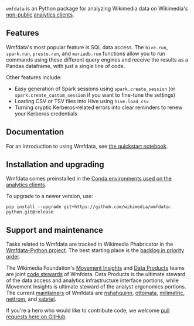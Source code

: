 `wmfdata` is an Python package for analyzing Wikimedia data on Wikimedia's [non-public](https://wikitech.wikimedia.org/wiki/Analytics/Data_access#Production_access) [analytics clients](https://wikitech.wikimedia.org/wiki/Analytics/Systems/Clients).

## Features
Wmfdata's most popular feature is SQL data access. The `hive.run`, `spark.run`, `presto.run`, and `mariadb.run` functions allow you to run commands using these different query engines and receive the results as a Pandas dataframe, with just a single line of code.

Other features include:
* Easy generation of Spark sessions using `spark.create_session` (or `spark.create_custom_session` if you want to fine-tune the settings)
* Loading CSV or TSV files into Hive using `hive.load_csv`
* Turning cryptic Kerberos-related errors into clear reminders to renew your Kerberos credentials

## Documentation
For an introduction to using Wmfdata, see [the quickstart notebook](docs/quickstart.ipynb).

## Installation and upgrading
Wmfdata comes preinstalled in the [Conda environments used on the analytics clients](https://wikitech.wikimedia.org/wiki/Data_Engineering/Systems/Conda).

To upgrade to a newer version, use:
```
pip install --upgrade git+https://github.com/wikimedia/wmfdata-python.git@release
```

## Support and maintenance 
Tasks related to Wmfdata are tracked in Wikimedia Phabricator in the [Wmfdata-Python project](https://phabricator.wikimedia.org/project/profile/4627/). The best starting place is the [backlog in priority order](https://phabricator.wikimedia.org/maniphest/query/f9Q6SKeGTAn_/#R).

The Wikimedia Foundation's [Movement Insights](https://meta.wikimedia.org/wiki/Movement_Insights) and [Data Products](https://www.mediawiki.org/wiki/Data_Platform_Engineering/Data_Products) teams are joint [code stewards](https://www.mediawiki.org/wiki/Code_Stewardship) of Wmfdata. Data Products is the ultimate steward of the data access and analytics infrastructure interface portions, while Movement Insights is ultimate steward of the analyst ergonomics portions. The current [maintainers](https://www.mediawiki.org/wiki/Developers/Maintainers) of Wmfdata are [nshahquinn](https://github.com/nshahquinn), [ottomata](https://github.com/ottomata), [milimetric](https://github.com/milimetric/), [nettrom](https://github.com/nettrom/), and [xabriel](https://github.com/xabriel).

If you're a hero who would like to contribute code, we welcome [pull requests here on GitHub](/pulls).
